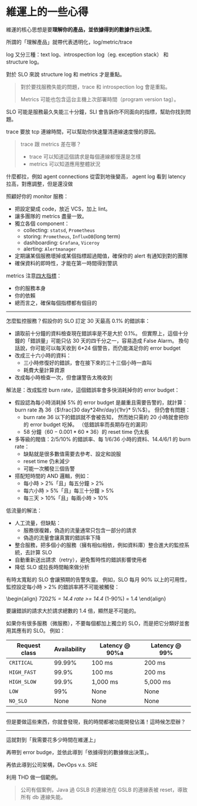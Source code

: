 # 維運上的一些心得

維運的核心思想是要**理解你的產品，並依據得到的數據作出決策**。

所謂的「理解產品」就帶代表透明化，log/metric/trace

log 又分三種：text log、introspection log（eg. exception stack） 和 structure log。

對於 SLO 來說 structure log 和 metrics 才是重點。

> 對於要找服務失能的問題，trace 和 introspection log 會是重點。
>
> Metrics 可能也包含這台主機上次部署時間（program version tag）。

SLO 可能是服務最久失能三十分鐘，SLI 會告訴你不同面向的指標，幫助你找到問題。

trace 要放 tcp 連線時間，可以幫助你快速釐清連線速度慢的原因。

> trace 跟 metrics 差在哪？
>
> -   trace 可以知道這個請求是每個連線都慢還是怎樣
> -   metrics 可以知道應用整體狀況

什麼都拉，例如 agent connections 從雲到地後變高，
agent log 看到 latency 拉高，對應調整，但是還沒做

照顧好你的 monitor 服務：

-   把設定變成 code，放近 VCS，加上 lint。
-   讓多團隊的 metrics 盡量一致。
-   獨立各個 component：
    -   collecting: `statsd`, `Prometheus`
    -   storing: `Prometheus`, `InfluxDB`(long term)
    -   dashboarding: `Grafana`, `Viceroy`
    -   alerting: `Alertmanager`
-   定期讓某個服務壞掉或某個指標超過閥值，確保你的 alert 有通知到對的團隊
-   確保資料的即時性，才能在第一時間得到警訊

metrics 注意[四大指標](https://sre.google/sre-book/monitoring-distributed-systems/#xref_monitoring_golden-signals)：

-   你的服務本身
-   你的依賴
-   總而言之，確保每個指標都有個目的

---

怎麼監控服務？假設你的 SLO 訂定 30 天最高 0.1% 的錯誤率：

-   讀取前十分鐘的資料檢查現在錯誤率是不是大於 0.1%。
    但實際上，這個十分鐘的「錯誤量」可能只佔 30 天的四千分之一，容易造成 False Alarm。
    換句話說，你可能可以每天收到 6*24 個警告，而仍能滿足你的 error budget
-   改成三十六小時的資料：
    -   三小時修復好的錯誤，會在接下來的三十三個小時一直叫
    -   耗費大量計算資源
-   改成每小時檢查一次，但會讓警告太晚收到

解法是：改成監控 burn rate，這個錯誤率會多快消耗掉你的 error budget：

-   假設認為每小時消耗掉 5% 的 error budget 是嚴重且需要告警的，就計算：
    burn rate 為 36（$\frac{30 day*24hr/day}{1hr}* 5\%$）。
    但仍會有問題：
    -   burn rate 36 以下的錯誤就不會被告知，
        然而她只需約 20 小時就會把你的 error budget 吃掉。
        （低錯誤率而長期存在的漏洞）
    -   58 分鐘（$60 - 0.001*60*36$）的 reset time 仍太長
-   多等級的閥值：2/5/10% 的錯誤率、每 1/6/36 小時的資料、14.4/6/1 的 burn rate：
    -   缺點就是很多數值需要去參考、設定和說服
    -   reset time 仍未減少
    -   可能一次觸發三個告警
-   搭配短時間的 AND 邏輯，例如：
    -   每小時 > 2%「且」每五分鐘 > 2%
    -   每六小時 > 5%「且」每三十分鐘 > 5%
    -   每三天 > 10%「且」每兩小時 > 10%

低流量的解法：

-   人工流量，但缺點：
    -   服務很複雜，偽造的流量通常只包含一部分的請求
    -   偽造的流量會讓真實的錯誤率下降
-   整合服務，把多個小的服務（擁有相似相依，例如資料庫）整合進大的監控系統，去計算 SLO
-   自動重新送出請求（retry），避免暫時性的錯誤影響使用者
-   降低 SLO 或拉長時間軸來做分析

有時太寬鬆的 SLO 會讓預期的告警失靈。
例如，SLO 每月 90% 以上的可用性，監控設定每小時 > 2% 的錯誤率將不可能被觸發：

\begin{align}
720*2\% = 14.4
rate >= 14.4* (1-90\%) = 1.4
\end{align}

要讓錯誤的請求大於請求總數的 1.4 倍，顯然是不可能的。

如果你有很多服務（微服務），不要每個都加上獨立的 SLO，而是把它分類好並套用其應有的 SLO。
例如：

| Request class | Availability | Latency @ 90%a | Latency @ 99% |
| - | - | - | - |
| `CRITICAL` | 99.99% | 100 ms | 200 ms |
| `HIGH_FAST` | 99.9% | 100 ms | 200 ms |
| `HIGH_SLOW` | 99.9% | 1,000 ms | 5,000 ms |
| `LOW` | 99% | None | None |
| `NO_SLO` | None | None | None |

---

但是要做這些東西，你就會發現，我的時間都被功能開發佔滿！這時候怎麼辦？

---

這就對到「我需要花多少時間在維運上」

再帶到 error budge，並依此導到「依據得到的數據做出決策」。

再依此導到公司架構，DevOps v.s. SRE

利用 THD 做一個範例。

> 公司有個案例，Java 過 GSLB 的連線池在 GSLB 的連線表被 reset，導致所有 db 連線失能。
